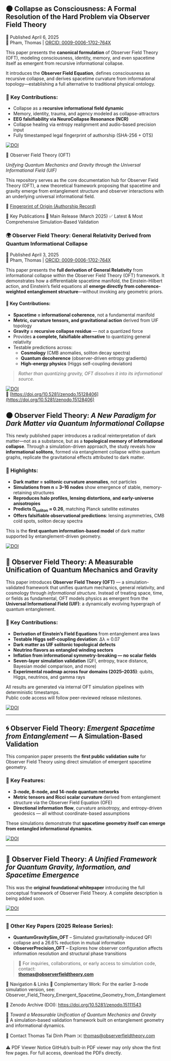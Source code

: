 ## 🌑 Collapse as Consciousness: A Formal Resolution of the Hard Problem via Observer Field Theory  
📅 Published April 6, 2025  
👤 Pham, Thomas | [ORCID: 0009-0006-1702-764X](https://orcid.org/0009-0006-1702-764X)

This paper presents the **canonical formulation** of Observer Field Theory (OFT), modeling consciousness, identity, memory, and even spacetime itself as emergent from recursive informational collapse.

It introduces the **Observer Field Equation**, defines consciousness as recursive collapse, and derives spacetime curvature from informational topology—establishing a full alternative to traditional physical ontology.

### 🔬 Key Contributions:
- Collapse as a **recursive informational field dynamic**  
- Memory, identity, trauma, and agency modeled as collapse-attractors  
- **EEG falsifiability via NeuroCollapse Resonance (NCR)**  
- Collapse healing via entropy realignment and audio-based precision input  
- Fully timestamped legal fingerprint of authorship (SHA-256 + OTS)

[![DOI](https://zenodo.org/badge/DOI/10.5281/zenodo.15164460.svg)](https://doi.org/10.5281/zenodo.15164460)


🌌 Observer Field Theory (OFT)

*Unifying Quantum Mechanics and Gravity through the Universal Informational Field (UIF)*

This repository serves as the core documentation hub for Observer Field Theory (OFT), a new theoretical framework proposing that spacetime and gravity emerge from entanglement structure and observer interactions with an underlying universal informational field.

📜 [Fingerprint of Origin (Authorship Record)](FINGERPRINT_OF_ORIGIN.md)

🔹 Key Publications
📌 Main Release (March 2025)
✅ Latest & Most Comprehensive Simulation-Based Validation


### 🌍 Observer Field Theory: General Relativity Derived from Quantum Informational Collapse  
📅 Published April 3, 2025  
👤 Pham, Thomas | [ORCID: 0009-0006-1702-764X](https://orcid.org/0009-0006-1702-764X)

This paper presents the **full derivation of General Relativity** from informational collapse within the Observer Field Theory (OFT) framework. It demonstrates how a differentiable spacetime manifold, the Einstein-Hilbert action, and Einstein’s field equations all **emerge directly from coherence-weighted entanglement structure**—without invoking any geometric priors.

#### 📐 Key Contributions:
- **Spacetime = informational coherence**, not a fundamental manifold  
- **Metric, curvature tensors, and gravitational action** derived from UIF topology  
- **Gravity = recursive collapse residue** — not a quantized force  
- Provides **a complete, falsifiable alternative** to quantizing general relativity  
- Testable predictions across:
  - **Cosmology** (CMB anomalies, soliton decay spectra)  
  - **Quantum decoherence** (observer-driven entropy gradients)  
  - **High-energy physics** (Higgs self-coupling deviation)

>  *Rather than quantizing gravity, OFT dissolves it into its informational source.*

[![DOI](https://zenodo.org/badge/DOI/10.5281/zenodo.15128406.svg)](https://doi.org/10.5281/zenodo.15128406)  
🔗 [https://doi.org/10.5281/zenodo.15128406](https://doi.org/10.5281/zenodo.15128406)



## 🌑 Observer Field Theory: *A New Paradigm for Dark Matter via Quantum Informational Collapse*

This newly published paper introduces a radical reinterpretation of dark matter—not as a substance, but as a **topological memory of informational collapse**. Through a simulation-driven approach, the study reveals how **informational solitons**, formed via entanglement collapse within quantum graphs, replicate the gravitational effects attributed to dark matter.

### 🧬 Highlights:
- **Dark matter = solitonic curvature anomalies**, not particles  
- **Simulations from n = 3–16 nodes** show emergence of stable, memory-retaining structures  
- **Reproduces halo profiles, lensing distortions, and early-universe anisotropies**  
- **Predicts Ω<sub>soliton</sub> ≈ 0.26**, matching Planck satellite estimates  
- **Offers falsifiable observational predictions**: lensing asymmetries, CMB cold spots, soliton decay spectra

This is the **first quantum information-based model** of dark matter supported by entanglement-driven geometry.

[![DOI](https://zenodo.org/badge/DOI/10.5281/zenodo.15117200.svg)](https://doi.org/10.5281/zenodo.15117200)


## 🧠 Observer Field Theory: A Measurable Unification of Quantum Mechanics and Gravity

This paper introduces **Observer Field Theory (OFT)** — a simulation-validated framework that unifies quantum mechanics, general relativity, and cosmology through *informational structure*. Instead of treating space, time, or fields as fundamental, OFT models physics as emergent from the **Universal Informational Field (UIF)**: a dynamically evolving hypergraph of quantum entanglement.

### 🔬 Key Contributions:
- **Derivation of Einstein’s Field Equations** from entanglement area laws  
- **Testable Higgs self-coupling deviation**: Δλ ≈ 0.07  
- **Dark matter as UIF solitonic topological defects**  
- **Neutrino flavors as entangled winding sectors**  
- **Inflation from informational symmetry-breaking — no scalar fields**  
- **Seven-layer simulation validation** (QFI, entropy, trace distance, Bayesian model comparison, and more)  
- **Experimental roadmap across four domains (2025–2035)**: qubits, Higgs, neutrinos, and gamma rays

All results are generated via internal OFT simulation pipelines with deterministic timestamps.  
Public code access will follow peer-reviewed release milestones.

[![DOI](https://zenodo.org/badge/DOI/10.5281/zenodo.15111543.svg)](https://doi.org/10.5281/zenodo.15111543)

---

## 🌀 Observer Field Theory: *Emergent Spacetime from Entanglement* — A Simulation-Based Validation

This companion paper presents the **first public validation suite** for Observer Field Theory using direct simulation of emergent spacetime geometry.

### 📐 Key Features:
- **3-node, 8-node, and 14-node quantum networks**
- **Metric tensors and Ricci scalar curvature** derived from entanglement structure via the Observer Field Equation (OFE)
- **Directional information flow**, curvature anisotropy, and entropy-driven geodesics — all without coordinate-based assumptions

These simulations demonstrate that **spacetime geometry itself can emerge from entangled informational dynamics**.

[![DOI](https://zenodo.org/badge/DOI/10.5281/zenodo.15110854.svg)](https://doi.org/10.5281/zenodo.15110854)

---

## 📘 Observer Field Theory: *A Unified Framework for Quantum Gravity, Information, and Spacetime Emergence*

This was the **original foundational whitepaper** introducing the full conceptual framework of Observer Field Theory. A complete description is being added soon.

[![DOI](https://zenodo.org/badge/DOI/10.5281/zenodo.15107192.svg)](https://doi.org/10.5281/zenodo.15107192)

---

### 🔗 Other Key Papers (2025 Release Series):

- **QuantumGravitySim_OFT** – Simulated gravitationally-induced QFI collapse and a 26.6% reduction in mutual information  
- **ObserverPrecision_OFT** – Explores how observer configuration affects information resolution and structural phase transitions

> 📩 For inquiries, collaborations, or early access to simulation code, contact:  
> **thomas@observerfieldtheory.com**

🧭 Navigation & Links
📘 Complementary Work:
For the earlier 3-node simulation version, see:
Observer_Field_Theory_Emergent_Spacetime_Geometry_from_Entanglement

🧬 Zenodo Archive (DOI):
https://doi.org/10.5281/zenodo.15111543

🌌 *Toward a Measurable Unification of Quantum Mechanics and Gravity*  
🔬 A simulation-based validation framework built on entanglement geometry and informational dynamics.


📨 Contact
Thomas Tai Dinh Pham
✉️ thomas@observerfieldtheory.com

⚠️ PDF Viewer Notice
GitHub’s built-in PDF viewer may only show the first few pages.
For full access, download the PDFs directly.

